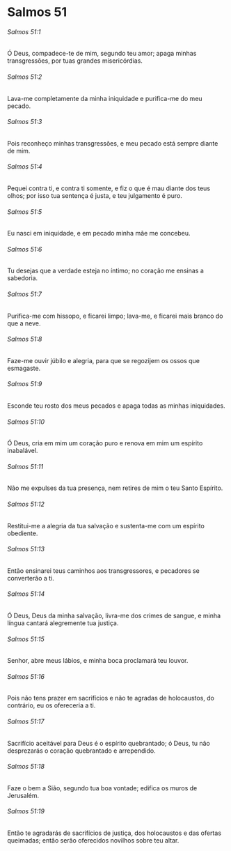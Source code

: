 # Salmos 51

###### Salmos 51:1

Ó Deus, compadece-te de mim, segundo teu amor; apaga minhas transgressões, por tuas grandes misericórdias.

###### Salmos 51:2

Lava-me completamente da minha iniquidade e purifica-me do meu pecado.

###### Salmos 51:3

Pois reconheço minhas transgressões, e meu pecado está sempre diante de mim.

###### Salmos 51:4

Pequei contra ti, e contra ti somente, e fiz o que é mau diante dos teus olhos; por isso tua sentença é justa, e teu julgamento é puro.

###### Salmos 51:5

Eu nasci em iniquidade, e em pecado minha mãe me concebeu.

###### Salmos 51:6

Tu desejas que a verdade esteja no íntimo; no coração me ensinas a sabedoria.

###### Salmos 51:7

Purifica-me com hissopo, e ficarei limpo; lava-me, e ficarei mais branco do que a neve.

###### Salmos 51:8

Faze-me ouvir júbilo e alegria, para que se regozijem os ossos que esmagaste.

###### Salmos 51:9

Esconde teu rosto dos meus pecados e apaga todas as minhas iniquidades.

###### Salmos 51:10

Ó Deus, cria em mim um coração puro e renova em mim um espírito inabalável.

###### Salmos 51:11

Não me expulses da tua presença, nem retires de mim o teu Santo Espírito.

###### Salmos 51:12

Restitui-me a alegria da tua salvação e sustenta-me com um espírito obediente.

###### Salmos 51:13

Então ensinarei teus caminhos aos transgressores, e pecadores se converterão a ti.

###### Salmos 51:14

Ó Deus, Deus da minha salvação, livra-me dos crimes de sangue, e minha língua cantará alegremente tua justiça.

###### Salmos 51:15

Senhor, abre meus lábios, e minha boca proclamará teu louvor.

###### Salmos 51:16

Pois não tens prazer em sacrifícios e não te agradas de holocaustos, do contrário, eu os ofereceria a ti.

###### Salmos 51:17

Sacrifício aceitável para Deus é o espírito quebrantado; ó Deus, tu não desprezarás o coração quebrantado e arrependido.

###### Salmos 51:18

Faze o bem a Sião, segundo tua boa vontade; edifica os muros de Jerusalém.

###### Salmos 51:19

Então te agradarás de sacrifícios de justiça, dos holocaustos e das ofertas queimadas; então serão oferecidos novilhos sobre teu altar.

